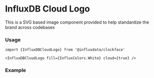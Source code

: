 # InfluxDB Cloud Logo

This is a SVG based image component provided to help standardize the brand across codebases

### Usage
```tsx
import {InfluxDBCloudLogo} from '@influxdata/clockface'
```
```tsx
<InfluxDBCloudLogo fill={InfluxColors.White} cloud={true} />
```

### Example
<!-- STORY -->


<!-- STORY HIDE START -->

<!-- STORY HIDE END -->

<!-- PROPS -->
